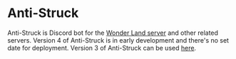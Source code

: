 # Anti-Struck

Anti-Struck is Discord bot for the [Wonder Land server](https://discord.com/invite/SYKycFN) and other related servers.
Version 4 of Anti-Struck is in early development and there's no set date for deployment. Version 3 of Anti-Struck can be
used [here](https://discord.com/invite/SYKycFN).
